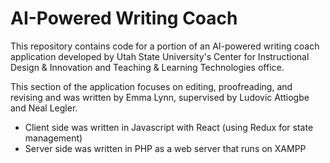 # AI-Powered Writing Coach

This repository contains code for a portion of an AI-powered writing coach application
developed by Utah State University's Center for Instructional Design & Innovation
and Teaching & Learning Technologies office.

This section of the application focuses on editing, proofreading, and revising and
was written by Emma Lynn, supervised by Ludovic Attiogbe and Neal Legler.

* Client side was written in Javascript with React (using Redux for state management)
* Server side was written in PHP as a web server that runs on XAMPP

